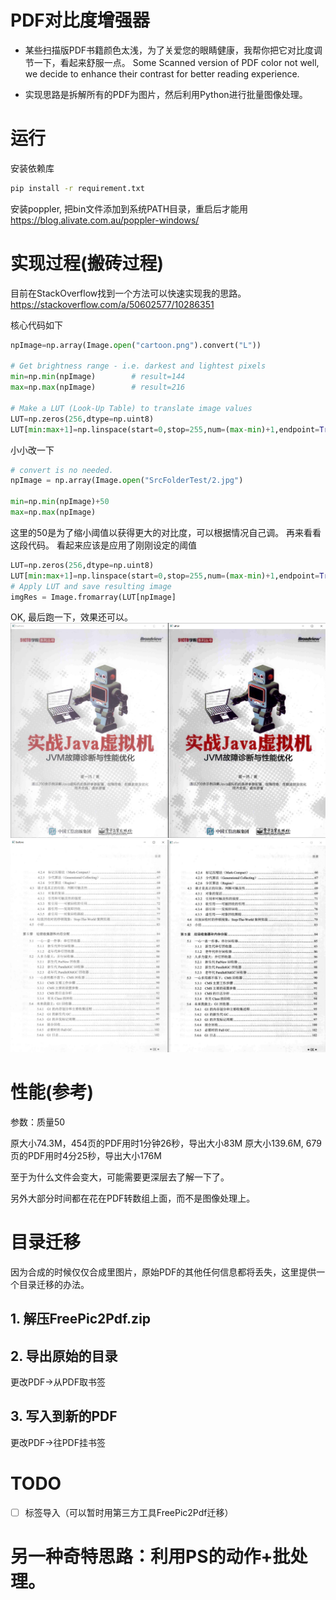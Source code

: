 # PDF对比度增强器

- 某些扫描版PDF书籍颜色太浅，为了关爱您的眼睛健康，我帮你把它对比度调节一下，看起来舒服一点。
 Some Scanned version of PDF color not well, we decide to enhance their contrast for better reading experience.

- 实现思路是拆解所有的PDF为图片，然后利用Python进行批量图像处理。

# 运行
安装依赖库
```bash
pip install -r requirement.txt
```
安装poppler, 把bin文件添加到系统PATH目录，重启后才能用
https://blog.alivate.com.au/poppler-windows/

# 实现过程(搬砖过程)

目前在StackOverflow找到一个方法可以快速实现我的思路。
https://stackoverflow.com/a/50602577/10286351

核心代码如下
```python
npImage=np.array(Image.open("cartoon.png").convert("L"))

# Get brightness range - i.e. darkest and lightest pixels
min=np.min(npImage)        # result=144
max=np.max(npImage)        # result=216

# Make a LUT (Look-Up Table) to translate image values
LUT=np.zeros(256,dtype=np.uint8)
LUT[min:max+1]=np.linspace(start=0,stop=255,num=(max-min)+1,endpoint=True,dtype=np.uint8)
```
小小改一下
```python
# convert is no needed.
npImage = np.array(Image.open("SrcFolderTest/2.jpg")

min=np.min(npImage)+50 
max=np.max(npImage) 
```
这里的50是为了缩小阈值以获得更大的对比度，可以根据情况自己调。
再来看看这段代码。
看起来应该是应用了刚刚设定的阈值
```python
LUT=np.zeros(256,dtype=np.uint8)
LUT[min:max+1]=np.linspace(start=0,stop=255,num=(max-min)+1,endpoint=True,dtype=np.uint8)
# Apply LUT and save resulting image
imgRes = Image.fromarray(LUT[npImage]
```

OK, 最后跑一下，效果还可以。
![效果图1](https://github.com/tignioj/ChangePDFContrast/blob/main/result/res1.png?raw=true)
![效果图2](https://github.com/tignioj/ChangePDFContrast/blob/main/result/res2.png?raw=true)

# 性能(参考)
参数：质量50

原大小74.3M，454页的PDF用时1分钟26秒，导出大小83M
原大小139.6M, 679页的PDF用时4分25秒，导出大小176M


至于为什么文件会变大，可能需要更深层去了解一下了。

另外大部分时间都在花在PDF转数组上面，而不是图像处理上。


# 目录迁移
因为合成的时候仅仅合成里图片，原始PDF的其他任何信息都将丢失，这里提供一个目录迁移的办法。

## 1. 解压FreePic2Pdf.zip

## 2. 导出原始的目录
更改PDF->从PDF取书签

## 3. 写入到新的PDF
更改PDF->往PDF挂书签


# TODO
 - [ ] 标签导入（可以暂时用第三方工具FreePic2Pdf迁移）

# 另一种奇特思路：利用PS的动作+批处理。
